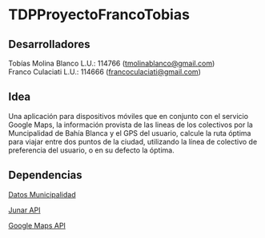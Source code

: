 # TDPProyectoFrancoTobias

## Desarrolladores

Tobías Molina Blanco L.U.: 114766  (tmolinablanco@gmail.com)  
Franco Culaciati L.U.: 114666  (francoculaciati@gmail.com)

## Idea

Una aplicación para dispositivos móviles que en conjunto con el servicio Google Maps, la información provista de las lineas de los colectivos por la Muncipalidad de Bahía Blanca y el GPS del usuario, calcule la ruta óptima para viajar entre dos puntos de la ciudad, utilizando la línea de colectivo de preferencia del usuario, o en su defecto la óptima.


## Dependencias

[Datos Municipalidad](http://datos.bahiablanca.gob.ar/search/?q=Colectivos)

[Junar API](http://junar.github.io/VizCNE/doc/build/index.html)

[Google Maps API](https://developers.google.com/maps/documentation/?hl=es)
